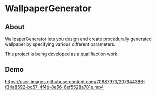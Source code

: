 # WallpaperGenerator

## About
WallpaperGenerator lets you design and create procedurally generated wallpaper by specifying various different parameters.

This project is being developed as a qualifiaction work.

## Demo
https://user-images.githubusercontent.com/70687973/207644386-f34a8592-bc57-4f4b-8e56-6ef5528a781e.mp4
